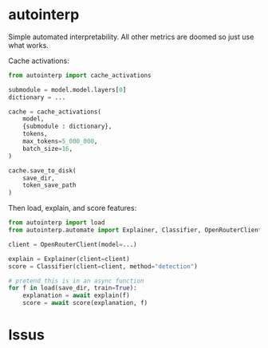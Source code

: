 # autointerp

Simple automated interpretability. All other metrics are doomed so just use what works.

Cache activations:

```python
from autointerp import cache_activations

submodule = model.model.layers[0]
dictionary = ...

cache = cache_activations(
    model,
    {submodule : dictionary},
    tokens,
    max_tokens=5_000_000,
    batch_size=16,
)

cache.save_to_disk(
    save_dir,
    token_save_path
)
```

Then load, explain, and score features:

```python
from autointerp import load
from autointerp.automate import Explainer, Classifier, OpenRouterClient

client = OpenRouterClient(model=...)

explain = Explainer(client=client)
score = Classifier(client=client, method="detection")

# pretend this is in an async function
for f in load(save_dir, train=True): 
    explanation = await explain(f)
    score = await score(explanation, f)
```

# Issus